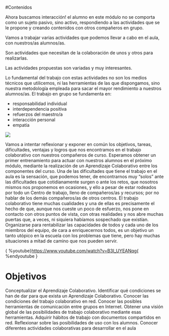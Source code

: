 #Contenidos

Ahora buscamos interacción! el alumno en este módulo no se comporta como un sujeto pasivo, sino activo, respondiendo a las actividades que se le propone y creando contenidos con otros compañeros en grupo.

Vamos a trabajar varias actividades que podemos llevar a cabo en el aula, con nuestros/as alumnos/as.

Son actividades que necesitan de la colaboración de unos y otros para realizarlas.

Las actividades propuestas son variadas y muy interesantes.

Lo fundamental del trabajo con estas actividades no son los medios técnicos que utilicemos, ni las herramientas de las que dispongamos, sino nuestra metodología empleada para sacar el mayor rendimiento a nuestros alumnos/as. El trabajo en grupo se fundamenta en:

- responsabilidad individual
- interdependencia positiva
- refuerzos del maestro/a
- interacción personal
- empatía

![](https://catedu.gitbooks.io/aprendizaje-colaborativo-con-blog/content/img/cabeza2.gif)

Vamos a intentar reflexionar y exponer en común los objetivos, tareas, dificultades, ventajas y logros que nos encontramos en el trabajo colaborativo con nuestros compañeros de curso. Esperamos obtener un primer entrenamiento para actuar con nuestros alumnos en el próximo módulo, mediante la realización de un Aprendizaje Colaborativo entre los componentes del curso.
Una de las dificultades que tiene el trabajo en el aula es la sensación, que podemos tener, de encontrarnos muy “solos” ante las dificultades que cotidianamente surgen o ante los retos, que nosotros mismos nos proponemos en ocasiones, y ello a pesar de estar rodeados por todo un Centro de trabajo, lleno de compañeros/as y recursos; por no hablar de los demás compañeros/as de otros centros.
El trabajo colaborativo tiene muchas cualidades y una de ellas es precisamente el hecho de que, aunque nos cueste un poco de esfuerzo, nos pone en contacto con otros puntos de vista, con otras realidades y nos abre muchas puertas que, a veces, ni siquiera habíamos sospechado que existían.
Organizarse para rentabilizar las capacidades de todos y cada uno de los miembros del equipo, de cara a enriquecernos todos, es un objetivo un tanto utópico en la escuela con los problemas que tiene, pero hay muchas situaciones a mitad de camino que nos pueden servir.

{ %youtube}https://www.youtube.com/watch?v=B3I_UYEANqg{ %endyoutube }

# Objetivos
Conceptualizar el Aprendizaje Colaborativo.
Identificar qué condiciones se han de dar para que exista un Aprendizaje Colaborativo.
Conocer las condiciones del trabajo colaborativo en red.
Conocer las posibles herramientas de comunicación entre grupos en Internet.
Obtener una visión global de las posibilidades de trabajo colaborativo mediante esas herramientas.
Adquirir hábitos de trabajo con documentos compartidos en red.
Reflexionar sobre las posibilidades de uso con los alumnos.
Conocer diferentes actividades colaborativas para desarrollar en el aula


